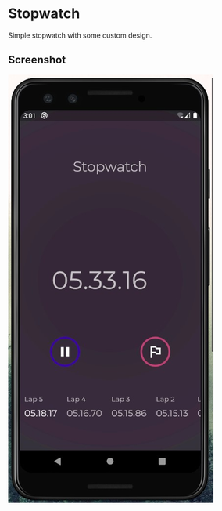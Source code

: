 # Stopwatch

Simple stopwatch with some custom design.

## Screenshot 
![screenshot](https://github.com/parajuliamit/Stopwatch-Flutter/blob/master/images/screenshot.jpg)
